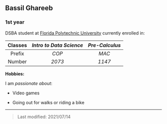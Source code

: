 ## Bassil Ghareeb

### 1st year

DSBA student at [Florida Polytechnic University](https://www.floridapoly.edu) currently enrolled in: 

| Classes  | _Intro to Data Science_ |  _Pre-Calculus_  |
|:--------:|:-----------------------:|:----------------:|
| Prefix   | *COP*                   |  *MAC*           |
| Number   | *2073*                  |  *1147*          |
**Hobbies:**

I am _passionate about_: 

- Video games

- Going out for walks or riding a bike

***

> Last modified: 2021/07/14
